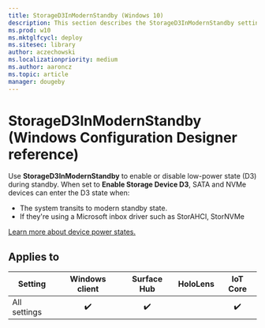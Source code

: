 ```yaml
---
title: StorageD3InModernStandby (Windows 10)
description: This section describes the StorageD3InModernStandby settings that you can configure in provisioning packages for Windows 10 using Windows Configuration Designer.
ms.prod: w10
ms.mktglfcycl: deploy
ms.sitesec: library
author: aczechowski
ms.localizationpriority: medium
ms.author: aaroncz
ms.topic: article
manager: dougeby
---
```


# StorageD3InModernStandby (Windows Configuration Designer reference)

Use **StorageD3InModernStandby** to enable or disable low-power state (D3) during standby. When set to **Enable Storage Device D3**, SATA and NVMe devices can enter the D3 state when:

- The system transits to modern standby state.
- If they're using a Microsoft inbox driver such as StorAHCI, StorNVMe

[Learn more about device power states.](/windows-hardware/drivers/kernel/device-power-states)

## Applies to

| Setting   | Windows client | Surface Hub | HoloLens | IoT Core |
| --- | :---: | :---: | :---: | :---: | 
| All settings | ✔️  | ✔️ |  | ✔️ |
